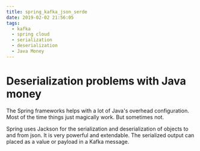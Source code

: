 ```yaml
---
title: spring_kafka_json_serde
date: 2019-02-02 21:56:05
tags: 
  - kafka
  - spring cloud
  - serialization
  - deserialization
  - Java Money
---
```


# Deserialization problems with Java money

The Spring frameworks helps with a lot of Java's overhead configuration. Most of the time things just magically work. But sometimes not.

Spring uses Jackson for the serialization and deserialization of objects to and from json. It is very powerful and extendable. The serialized output can placed as a value or payload in a Kafka message.

